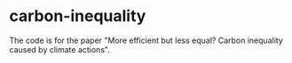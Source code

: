 # carbon-inequality
The code is for the paper "More efficient but less equal? Carbon inequality caused by climate actions".
